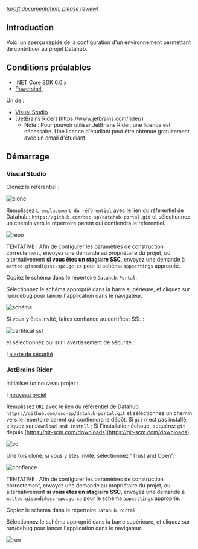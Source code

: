 [_metadata_: remarks]:- "Automatically translated with DeepL. From: /DeveloperGuide/Contributing/Contributing-Overview.md"

[_(draft documentation, please review)_](/DeveloperGuide/Contributing/Contributing-Overview.md)

## Introduction

Voici un aperçu rapide de la configuration d'un environnement permettant de contribuer au projet Datahub.

## Conditions préalables

- [.NET Core SDK 6.0.x](https://dotnet.microsoft.com/en-us/download/dotnet/6.0)
- [Powershell](https://github.com/powershell/powershell#readme)

Un de :

- [Visual Studio](https://visualstudio.microsoft.com/downloads/)
- [JetBrains Rider] (https://www.jetbrains.com/rider/)
  - Note : Pour pouvoir utiliser JetBrians Rider, une licence est nécessaire. Une licence d'étudiant peut être obtenue gratuitement avec un email d'étudiant.

## Démarrage

### Visual Studio

Clonez le référentiel :

![clone](https://raw.githubusercontent.com/wiki/ssc-sp/datahub-portal/static/vs/clone.png)

Remplissez `L'emplacement du référentiel` avec le lien du référentiel de Datahub : `https://github.com/ssc-sp/datahub-portal.git` et sélectionnez un chemin vers le répertoire parent qui contiendra le référentiel.

![repo](https://raw.githubusercontent.com/wiki/ssc-sp/datahub-portal/static/vs/repo.png)

TENTATIVE : Afin de configurer les paramètres de construction correctement, envoyez une demande au propriétaire du projet, ou alternativement **si vous êtes un stagiaire SSC**, envoyez une demande à `matteo.gisondi@ssc-spc.gc.ca` pour le schéma `appsettings` approprié.

Copiez le schéma dans le répertoire `Datahub.Portal`.

Sélectionnez le schéma approprié dans la barre supérieure, et cliquez sur run/debug pour lancer l'application dans le navigateur.

![schéma](https://raw.githubusercontent.com/wiki/ssc-sp/datahub-portal/static/vs/schema.png)

Si vous y êtes invité, faites confiance au certificat SSL :

![certificat ssl](https://raw.githubusercontent.com/wiki/ssc-sp/datahub-portal/static/vs/ssl_cert.png)

et sélectionnez oui sur l'avertissement de sécurité :

! [alerte de sécurité](https://raw.githubusercontent.com/wiki/ssc-sp/datahub-portal/static/vs/security_warning.png)

### JetBrains Rider

Initialiser un nouveau projet :

! [nouveau projet](https://raw.githubusercontent.com/wiki/ssc-sp/datahub-portal/static/rider/new.png)

Remplissez `URL` avec le lien du référentiel de Datahub : `https://github.com/ssc-sp/datahub-portal.git` et sélectionnez un chemin vers le répertoire parent qui contiendra le dépôt. Si `git` n'est pas installé, cliquez sur `Download and Install` ; Si l'installation échoue, acquérez `git` depuis [https://git-scm.com/downloads](https://git-scm.com/downloads).

![vc](https://raw.githubusercontent.com/wiki/ssc-sp/datahub-portal/static/rider/vc.png)

Une fois cloné, si vous y êtes invité, sélectionnez "Trust and Open".

![confiance](https://raw.githubusercontent.com/wiki/ssc-sp/datahub-portal/static/rider/trust.png)

TENTATIVE : Afin de configurer les paramètres de construction correctement, envoyez une demande au propriétaire du projet, ou alternativement **si vous êtes un stagiaire SSC**, envoyez une demande à `matteo.gisondi@ssc-spc.gc.ca` pour le schéma `appsettings` approprié.

Copiez le schéma dans le répertoire `Datahub.Portal`.

Sélectionnez le schéma approprié dans la barre supérieure, et cliquez sur run/debug pour lancer l'application dans le navigateur.

![run](https://raw.githubusercontent.com/wiki/ssc-sp/datahub-portal/static/rider/run.png)
